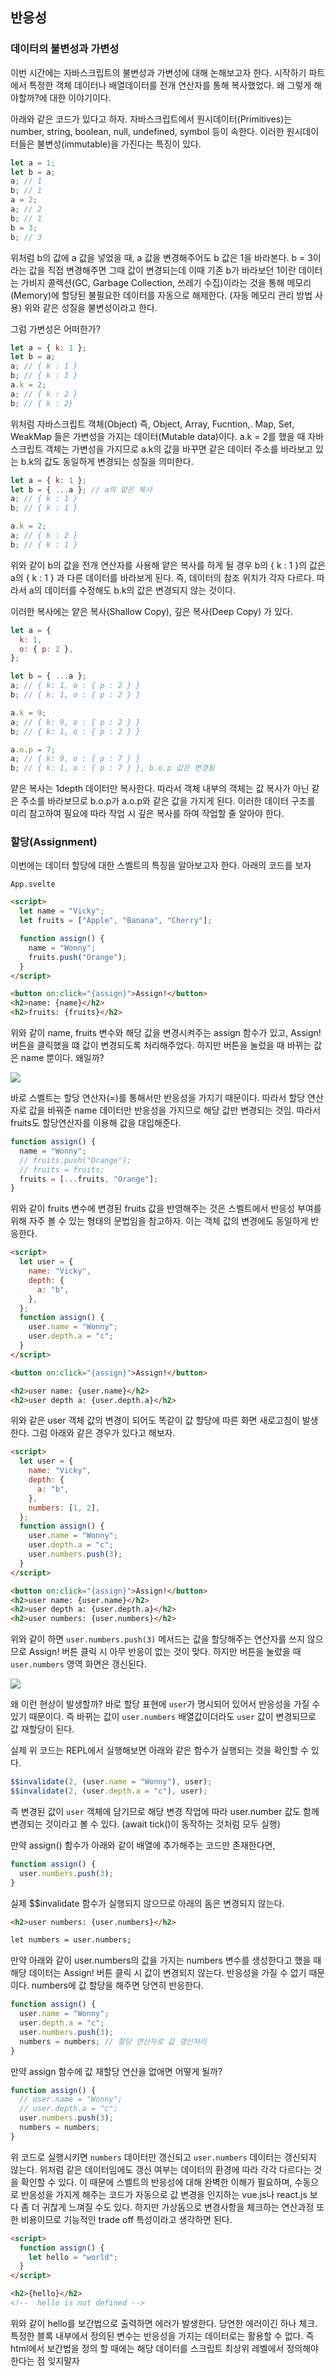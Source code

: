 ﻿## 반응성

### 데이터의 불변성과 가변성

이번 시간에는 자바스크립트의 불변성과 가변성에 대해 논해보고자 한다. 시작하기 파트에서 특정한 객체 데이터나 배열데이터를 전개 연산자를 통해 복사했었다. 왜 그렇게 해야할까?에 대한 이야기이다.

아래와 같은 코드가 있다고 하자.
자바스크립트에서 원시데이터(Primitives)는 number, string, boolean, null, undefined, symbol 등이 속한다. 이러한 원시데이터들은 불변성(immutable)을 가진다는 특징이 있다.

```jsx
let a = 1;
let b = a;
a; // 1
b; // 1
a = 2;
a; // 2
b; // 1
b = 3;
b; // 3
```

위처럼 b의 값에 a 값을 넣었을 때, a 값을 변경해주어도 b 값은 1을 바라본다. b = 3이라는 값을 직접 변경해주면 그때 값이 변경되는데 이때 기존 b가 바라보던 1이란 데이터는 가비지 콜렉션(GC, Garbage Collection, 쓰레기 수집)이라는 것을 통해 메모리(Memory)에 할당된 불필요한 데이터를 자동으로 해제한다. (자동 메모리 관리 방법 사용) 위와 같은 성질을 불변성이라고 한다.

그럼 가변성은 어떠한가?

```jsx
let a = { k: 1 };
let b = a;
a; // { k : 1 }
b; // { k : 1 }
a.k = 2;
a; // { k : 2 }
b; // { k : 2}
```

위처럼 자바스크립트 객체(Object) 즉, Object, Array, Fucntion,. Map, Set, WeakMap 들은 가변성을 가지는 데이터(Mutable data)이다. a.k = 2를 했을 때 자바스크립트 객체는 가변성을 가지므로 a.k의 값을 바꾸면 같은 데이터 주소를 바라보고 있는 b.k의 값도 동일하게 변경되는 성질을 의미한다.

```jsx
let a = { k: 1 };
let b = { ...a }; // a의 얕은 복사
a; // { k : 1 }
b; // { k : 1 }

a.k = 2;
a; // { k : 2 }
b; // { k : 1 }
```

위와 같이 b의 값을 전개 연산자를 사용해 얕은 복사를 하게 될 경우 b의 { k : 1 }의 값은 a의 { k : 1 } 과 다른 데이터를 바라보게 된다. 즉, 데이터의 참조 위치가 각자 다르다. 따라서 a의 데이터를 수정해도 b.k의 값은 변경되지 않는 것이다.

이러한 복사에는 얕은 복사(Shallow Copy), 깊은 복사(Deep Copy) 가 있다.

```jsx
let a = {
  k: 1,
  o: { p: 2 },
};

let b = { ...a };
a; // { k: 1, o : { p : 2 } }
b; // { k: 1, o : { p : 2 } }

a.k = 9;
a; // { k: 9, o : { p : 2 } }
b; // { k: 1, o : { p : 2 } }

a.o.p = 7;
a; // { k: 9, o : { p : 7 } }
b; // { k: 1, o : { p : 7 } }, b.o.p 값은 변경됨
```

얕은 복사는 1depth 데이터만 복사한다. 따라서 객체 내부의 객체는 값 복사가 아닌 같은 주소를 바라보므로 b.o.p가 a.o.p와 같은 값을 가지게 된다. 이러한 데이터 구조를 미리 참고하여 필요에 따라 작업 시 깊은 복사를 하여 작업할 줄 알아야 한다.

### 할당(Assignment)

이번에는 데이터 할당에 대한 스벨트의 특징을 알아보고자 한다. 아래의 코드를 보자

`App.svelte`

```html
<script>
  let name = "Vicky";
  let fruits = ["Apple", "Banana", "Cherry"];

  function assign() {
    name = "Wonny";
    fruits.push("Orange");
  }
</script>

<button on:click="{assign}">Assign!</button>
<h2>name: {name}</h2>
<h2>fruits: {fruits}</h2>
```

위와 같이 name, fruits 변수와 해당 값을 변경시켜주는 assign 함수가 있고, Assign! 버튼을 클릭했을 떄 값이 변경되도록 처리해주었다. 하지만 버튼을 눌렀을 때 바뀌는 값은 name 뿐이다. 왜일까?

![](../img/220623-1.gif)

바로 스벨트는 할당 연산자(=)를 통해서만 반응성을 가지기 때문이다. 따라서 할당 연산자로 값을 바꿔준 name 데이터만 반응성을 가지므로 해당 값만 변경되는 것임. 따라서 fruits도 할당연산자를 이용해 값을 대입해준다.

```jsx
function assign() {
  name = "Wonny";
  // fruits.push("Orange");
  // fruits = fruits;
  fruits = [...fruits, "Orange"];
}
```

위와 같이 fruits 변수에 변경된 fruits 값을 반영해주는 것은 스벨트에서 반응성 부여를 위해 자주 볼 수 있는 형태의 문법임을 참고하자. 이는 객체 값의 변경에도 동일하게 반응한다.

```html
<script>
  let user = {
    name: "Vicky",
    depth: {
      a: "b",
    },
  };
  function assign() {
    user.name = "Wonny";
    user.depth.a = "c";
  }
</script>

<button on:click="{assign}">Assign!</button>

<h2>user name: {user.name}</h2>
<h2>user depth a: {user.depth.a}</h2>
```

위와 같은 user 객체 값의 변경이 되어도 똑같이 값 할당에 따른 화면 새로고침이 발생한다.
그럼 아래와 같은 경우가 있다고 해보자.

```html
<script>
  let user = {
    name: "Vicky",
    depth: {
      a: "b",
    },
    numbers: [1, 2],
  };
  function assign() {
    user.name = "Wonny";
    user.depth.a = "c";
    user.numbers.push(3);
  }
</script>

<button on:click="{assign}">Assign!</button>
<h2>user name: {user.name}</h2>
<h2>user depth a: {user.depth.a}</h2>
<h2>user numbers: {user.numbers}</h2>
```

위와 같이 하면 `user.numbers.push(3)` 메서드는 값을 할당해주는 연산자를 쓰지 않으므로 Assign! 버튼 클릭 시 아무 반응이 없는 것이 맞다. 하지만 버튼을 눌렀을 때 `user.numbers` 영역 화면은 갱신된다.

![](../img/220623-2.gif)

왜 이런 현상이 발생할까? 바로 할당 표현에 `user`가 명시되어 있어서 반응성을 가질 수 있기 때문이다. 즉 바뀌는 값이 `user.numbers` 배열값이더라도 `user` 값이 변경되므로 값 재할당이 된다.

실제 위 코드는 REPL에서 실행해보면 아래와 같은 함수가 실행되는 것을 확인할 수 있다.

```jsx
$$invalidate(2, (user.name = "Wonny"), user);
$$invalidate(2, (user.depth.a = "c"), user);
```

즉 변경된 값이 `user` 객체에 담기므로 해당 변경 작업에 따라 user.number 값도 함께 변경되는 것이라고 볼 수 있다. (await tick()이 동작하는 것처럼 모두 실행)

만약 assign() 함수가 아래와 같이 배열에 추가해주는 코드만 존재한다면,

```jsx
function assign() {
  user.numbers.push(3);
}
```

실제 $$invalidate 함수가 실행되지 않으므로 아래의 돔은 변경되지 않는다.

```html
<h2>user numbers: {user.numbers}</h2>
```

```html
let numbers = user.numbers;
```

만약 아래와 같이 user.numbers의 값을 가지는 numbers 변수를 생성한다고 했을 때 해당 데이터는 Assign! 버튼 클릭 시 값이 변경되지 않는다. 반응성을 가질 수 없기 때문이다. numbers에 값 할당을 해주면 당연히 반응한다.

```jsx
function assign() {
  user.name = "Wonny";
  user.depth.a = "c";
  user.numbers.push(3);
  numbers = numbers; // 할당 연산자로 값 갱신처리
}
```

만약 assign 함수에 값 재할당 연산을 없애면 어떻게 될까?

```jsx
function assign() {
  // user.name = "Wonny";
  // user.depth.a = "c";
  user.numbers.push(3);
  numbers = numbers;
}
```

위 코드로 실행시키면 `numbers` 데이터만 갱신되고 `user.numbers` 데이터는 갱신되지 않는다. 위처럼 같은 데이터임에도 갱신 여부는 데이터의 환경에 따라 각각 다르다는 것을 확인할 수 있다. 이 때문에 스벨트의 반응성에 대해 완벽한 이해가 필요하며, 수동으로 반응성을 가지게 해주는 코드가 자동으로 값 변경을 인지하는 vue.js나 react.js 보다 좀 더 귀찮게 느껴질 수도 있다. 하지만 가상돔으로 변경사항을 체크하는 연산과정 또한 비용이므로 기능적인 trade off 특성이라고 생각하면 된다.

```html
<script>
  function assign() {
    let hello = "world";
  }
</script>

<h2>{hello}</h2>
<!--  hello is not defined -->
```

위와 같이 hello를 보간법으로 출력하면 에러가 발생한다. 당연한 에러이긴 하나 체크. 특정한 블록 내부에서 정의된 변수는 반응성을 가지는 데이터로는 활용할 수 없다. 즉 html에서 보간법을 정의 할 때에는 해당 데이터를 스크립트 최상위 레벨에서 정의해야 한다는 점 잊지말자
